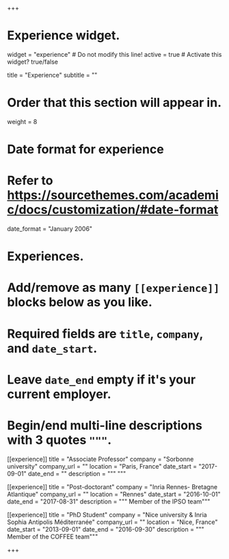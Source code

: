 +++
# Experience widget.
widget = "experience"  # Do not modify this line!
active = true  # Activate this widget? true/false

title = "Experience"
subtitle = ""

# Order that this section will appear in.
weight = 8

# Date format for experience
#   Refer to https://sourcethemes.com/academic/docs/customization/#date-format
date_format = "January 2006"

# Experiences.
#   Add/remove as many `[[experience]]` blocks below as you like.
#   Required fields are `title`, `company`, and `date_start`.
#   Leave `date_end` empty if it's your current employer.
#   Begin/end multi-line descriptions with 3 quotes `"""`.
[[experience]]
  title = "Associate Professor"
  company = "Sorbonne university"
  company_url = ""
  location = "Paris, France"
  date_start = "2017-09-01"
  date_end = ""
  description = """  """

[[experience]]
  title = "Post-doctorant"
  company = "Inria Rennes- Bretagne Atlantique"
  company_url = ""
  location = "Rennes"
  date_start = "2016-10-01"
  date_end = "2017-08-31"
  description = """ Member of the IPSO team"""
  
    
[[experience]]
    title = "PhD Student"
    company = "Nice university & Inria Sophia Antipolis Méditerranée"
    company_url = ""
    location = "Nice, France"
    date_start = "2013-09-01"
    date_end = "2016-09-30"
    description = """ Member of the COFFEE team"""

+++
